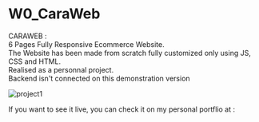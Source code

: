 # W0_CaraWeb

CARAWEB :  
6 Pages Fully Responsive Ecommerce Website.   
The Website has been made from scratch fully customized only using JS, CSS and HTML.  
Realised as a personnal project.   
Backend isn't connected on this demonstration version  

![project1](https://user-images.githubusercontent.com/71343777/199222453-e4532681-84f8-4b23-ab7f-180f4ed82a52.png)

If you want to see it live, you can check it on my personal portflio at  : 

